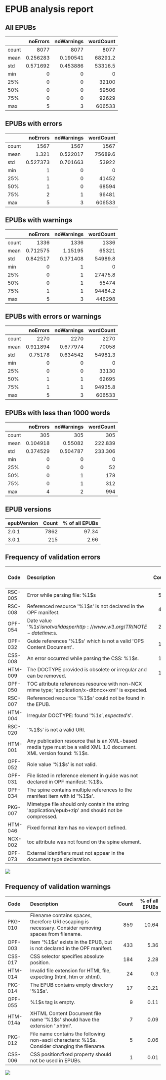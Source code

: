 # EPUB analysis report


## All EPUBs

|       |    noErrors |   noWarnings |   wordCount |
|:------|------------:|-------------:|------------:|
| count | 8077        |  8077        |      8077   |
| mean  |    0.256283 |     0.190541 |     68291.2 |
| std   |    0.571692 |     0.453886 |     53316.5 |
| min   |    0        |     0        |         0   |
| 25%   |    0        |     0        |     32100   |
| 50%   |    0        |     0        |     59506   |
| 75%   |    0        |     0        |     92629   |
| max   |    5        |     3        |    606533   |

## EPUBs with errors

|       |    noErrors |   noWarnings |   wordCount |
|:------|------------:|-------------:|------------:|
| count | 1567        |  1567        |      1567   |
| mean  |    1.321    |     0.522017 |     75689.6 |
| std   |    0.527373 |     0.701663 |     53922   |
| min   |    1        |     0        |         0   |
| 25%   |    1        |     0        |     41452   |
| 50%   |    1        |     0        |     68594   |
| 75%   |    2        |     1        |     96481   |
| max   |    5        |     3        |    606533   |

## EPUBs with warnings

|       |    noErrors |   noWarnings |   wordCount |
|:------|------------:|-------------:|------------:|
| count | 1336        |  1336        |      1336   |
| mean  |    0.712575 |     1.15195  |     65321   |
| std   |    0.842517 |     0.371408 |     54989.8 |
| min   |    0        |     1        |         0   |
| 25%   |    0        |     1        |     27475.8 |
| 50%   |    0        |     1        |     55474   |
| 75%   |    1        |     1        |     94484.2 |
| max   |    5        |     3        |    446298   |

## EPUBs with errors or warnings

|       |    noErrors |   noWarnings |   wordCount |
|:------|------------:|-------------:|------------:|
| count | 2270        |  2270        |      2270   |
| mean  |    0.911894 |     0.677974 |     70058   |
| std   |    0.75178  |     0.634542 |     54981.3 |
| min   |    0        |     0        |         0   |
| 25%   |    0        |     0        |     33130   |
| 50%   |    1        |     1        |     62695   |
| 75%   |    1        |     1        |     94935.8 |
| max   |    5        |     3        |    606533   |

## EPUBs with less than 1000 words

|       |   noErrors |   noWarnings |   wordCount |
|:------|-----------:|-------------:|------------:|
| count | 305        |   305        |     305     |
| mean  |   0.104918 |     0.55082  |     222.839 |
| std   |   0.374529 |     0.504787 |     233.306 |
| min   |   0        |     0        |       0     |
| 25%   |   0        |     0        |      52     |
| 50%   |   0        |     1        |     178     |
| 75%   |   0        |     1        |     312     |
| max   |   4        |     2        |     994     |

## EPUB versions

| epubVersion   |   Count |   % of all EPUBs |
|:--------------|--------:|-----------------:|
| 2.0.1         |    7862 |            97.34 |
| 3.0.1         |     215 |             2.66 |

## Frequency of validation errors

| Code    | Description                                                                                                         |   Count |   % of all EPUBs |
|:--------|:--------------------------------------------------------------------------------------------------------------------|--------:|-----------------:|
| RSC-005 | Error while parsing file: %1$s                                                                                      |     591 |             7.32 |
| RSC-008 | Referenced resource '%1$s' is not declared in the OPF manifest.                                                     |     416 |             5.15 |
| OPF-054 | Date value '%1$s' is not valid as per http://www.w3.org/TR/NOTE-datetime:%2$s.                                      |     288 |             3.57 |
| OPF-032 | Guide references '%1$s' which is not a valid 'OPS Content Document'.                                                |     160 |             1.98 |
| CSS-008 | An error occurred while parsing the CSS: %1$s.                                                                      |     141 |             1.75 |
| HTM-009 | The DOCTYPE provided is obsolete or irregular and can be removed.                                                   |     105 |             1.3  |
| OPF-050 | TOC attribute references resource with non-NCX mime type; 'application/x-dtbncx+xml' is expected.                   |      98 |             1.21 |
| RSC-007 | Referenced resource '%1$s' could not be found in the EPUB.                                                          |      76 |             0.94 |
| HTM-004 | Irregular DOCTYPE: found '%1$s', expected '%2$s'.                                                                   |      63 |             0.78 |
| RSC-020 | '%1$s' is not a valid URI.                                                                                          |      56 |             0.69 |
| HTM-001 | Any publication resource that is an XML-based media type must be a valid XML 1.0 document. XML version found: %1$s. |      30 |             0.37 |
| OPF-052 | Role value '%1$s' is not valid.                                                                                     |      23 |             0.28 |
| OPF-031 | File listed in reference element in guide was not declared in OPF manifest: %1$s.                                   |      11 |             0.14 |
| OPF-034 | The spine contains multiple references to the manifest item with id '%1$s'.                                         |       5 |             0.06 |
| PKG-007 | Mimetype file should only contain the string 'application/epub+zip' and should not be compressed.                   |       4 |             0.05 |
| HTM-046 | Fixed format item has no viewport defined.                                                                          |       1 |             0.01 |
| NCX-002 | toc attribute was not found on the spine element.                                                                   |       1 |             0.01 |
| OPF-073 | External identifiers must not appear in the document type declaration.                                              |       1 |             0.01 |

![](errors.png)


## Frequency of validation warnings

| Code     | Description                                                                                            |   Count |   % of all EPUBs |
|:---------|:-------------------------------------------------------------------------------------------------------|--------:|-----------------:|
| PKG-010  | Filename contains spaces, therefore URI escaping is necessary. Consider removing spaces from filename. |     859 |            10.64 |
| OPF-003  | Item '%1$s' exists in the EPUB, but is not declared in the OPF manifest.                               |     433 |             5.36 |
| CSS-017  | CSS selector specifies absolute position.                                                              |     184 |             2.28 |
| HTM-014  | Invalid file extension for HTML file, expecting (html, htm or xhtml).                                  |      24 |             0.3  |
| PKG-014  | The EPUB contains empty directory '%1$s'.                                                              |      17 |             0.21 |
| OPF-055  | %1$s tag is empty.                                                                                     |       9 |             0.11 |
| HTM-014a | XHTML Content Document file name '%1$s' should have the extension '.xhtml'.                            |       7 |             0.09 |
| PKG-012  | File name contains the following non-ascii characters: %1$s. Consider changing the filename.           |       5 |             0.06 |
| CSS-006  | CSS position:fixed property should not be used in EPUBs.                                               |       1 |             0.01 |

![](warnings.png)

